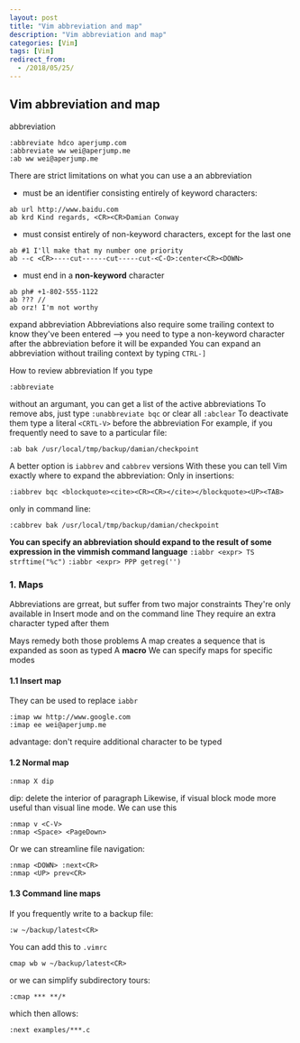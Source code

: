 ```yaml
---
layout: post
title: "Vim abbreviation and map"
description: "Vim abbreviation and map"
categories: [Vim]
tags: [Vim]
redirect_from:
  - /2018/05/25/
---
```

## Vim abbreviation and map
abbreviation
```
:abbreviate hdco aperjump.com
:abbreviate ww wei@aperjump.me
:ab ww wei@aperjump.me
```
There are strict limitations on what you can use a an abbreviation
- must be an identifier consisting entirely of keyword characters:
```
ab url http://www.baidu.com
ab krd Kind regards, <CR><CR>Damian Conway
```
- must consist entirely of non-keyword characters, except for the last one
```
ab #1 I'll make that my number one priority
ab --c <CR>----cut------cut-----cut-<C-O>:center<CR><DOWN>
```
- must end in a **non-keyword** character
```
ab ph# +1-802-555-1122
ab ??? //
ab orz! I'm not worthy
```

expand abbreviation
Abbreviations also require some trailing context to know they've been entered
--> you need to type a non-keyword character after the abbreviation before it will be expanded
You can expand an abbreviation without trailing context by typing `CTRL-]`

How to review abbreviation
If you type 
```
:abbreviate
```
without an argumant, you can get a list of the active abbreviations
To remove abs, just type `:unabbreviate bqc` or clear all `:abclear`
To deactivate them type a literal `<CRTL-V>` before the abbreviation
For example, if you frequently need to save to a particular file:
```
:ab bak /usr/local/tmp/backup/damian/checkpoint
```
A better option is `iabbrev` and `cabbrev` versions
With these you can tell Vim exactly where to expand the abbreviation:
Only in insertions:
```
:iabbrev bqc <blockquote><cite><CR><CR></cite></blockquote><UP><TAB>
```
only in command line:
```
:cabbrev bak /usr/local/tmp/backup/damian/checkpoint
```
**You can specify an abbreviation should expand to the result of some expression in the vimmish command language**
`:iabbr <expr> TS strftime("%c")`
`:iabbr <expr> PPP getreg('')`

### 1. Maps
Abbreviations are grreat, but suffer from two major constraints
They're only available in Insert mode and on the command line
They require an extra character typed after them

Mays remedy both those problems
A map creates a sequence that is expanded as soon as typed
A **macro**
We can specify maps for specific modes

#### 1.1 Insert map
They can be used to replace `iabbr`
```
:imap ww http://www.google.com
:imap ee wei@aperjump.me
```
advantage: don't require additional character to be typed

#### 1.2 Normal map
```
:nmap X dip
```
dip: delete the interior of paragraph
Likewise, if visual block mode more useful than visual line mode.
We can use this
```
:nmap v <C-V>
:nmap <Space> <PageDown>
```
Or we can streamline file navigation:
```
:nmap <DOWN> :next<CR>
:nmap <UP> prev<CR>
```
#### 1.3 Command line maps
If you frequently write to a backup file:
```
:w ~/backup/latest<CR>
```
You can add this to `.vimrc`
```
cmap wb w ~/backup/latest<CR>
```
or we can simplify subdirectory tours:
```
:cmap *** **/*
```
which then allows:
```
:next examples/***.c
```
